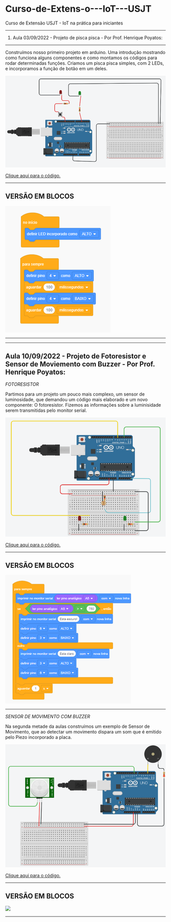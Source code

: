 # Curso-de-Extens-o---IoT---USJT
Curso de Extensão USJT - IoT na prática para iniciantes

-----------------------------------------------------------------------------------------------------------------------------------------------------------------------
1) Aula 03/09/2022 - Projeto de pisca pisca - Por Prof. Henrique Poyatos:

-----------------------------------------------------------------------------------------------------------------------------------------------------------------------

Construímos nosso primeiro projeto em arduino. Uma introdução mostrando como funciona alguns componentes e como montamos os códigos para rodar determinadas funções. Criamos um pisca pisca simples, com 2 LEDs, e incorporamos a função de botão em um deles.

<img src="piscapisca.png">

<a href="piscapisca.ino">Clique aqui para o código.<a/>

-----------------------------------------------------------------------------------------------------------------------------------------------------------------------
VERSÃO EM BLOCOS
-----------------------------------------------------------------------------------------------------------------------------------------------------------------------
<img src="blocopisca.png">

-----------------------------------------------------------------------------------------------------------------------------------------------------------------------
  
-----------------------------------------------------------------------------------------------------------------------------------------------------------------------
  Aula 10/09/2022 - Projeto de Fotoresistor e Sensor de Moviemento com Buzzer - Por Prof. Henrique Poyatos:
-----------------------------------------------------------------------------------------------------------------------------------------------------------------------
*FOTORESISTOR*
  
Partimos para um projeto um pouco mais complexo, um sensor de luminosidade, que demandou um código mais elaborado e um novo componente: O fotoresistor. Fizemos as informações sobre a luminisidade serem transmitidas pelo monitor serial.

<img src="fotoresistor.png"> 

<a href="projeto fotoresistor.ino">Clique aqui para o código.<a/>  
  
-----------------------------------------------------------------------------------------------------------------------------------------------------------------------
VERSÃO EM BLOCOS
-----------------------------------------------------------------------------------------------------------------------------------------------------------------------
<img src="blocofotoresistor.png">

-----------------------------------------------------------------------------------------------------------------------------------------------------------------------
*SENSOR DE MOVIMENTO COM BUZZER*

Na segunda metade da aulas construímos um exemplo de Sensor de Movimento, que ao detectar um movimento dispara um som que é emitido pelo Piezo incorporado a placa.

<img src="sensordemov.png"> 

<a href="sensordemov.ino">Clique aqui para o código.<a/> 

-----------------------------------------------------------------------------------------------------------------------------------------------------------------------
VERSÃO EM BLOCOS
-----------------------------------------------------------------------------------------------------------------------------------------------------------------------
<img src="blocosensordemov.png">

-----------------------------------------------------------------------------------------------------------------------------------------------------------------------
